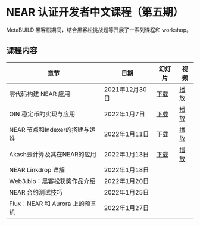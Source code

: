 # NEAR 认证开发者中文课程（第五期）

MetaBUILD 黑客松期间，结合黑客松挑战题等开展了一系列课程和 workshop。

## 课程内容

章节 | 日期 | 幻灯片 | 视频
-- | -- | -- | --
零代码构建 NEAR 应用 | 2021年12月30日 | [下载]() | [播放](https://www.bilibili.com/video/BV1uZ4y1Q7dj)
OIN 稳定币的实现与应用 | 2022年1月7日 | [下载](https://github.com/near-x/ncd-cn/raw/master/cohorts/ncd-cn-5/slides/NEAR%20%E8%AE%A4%E8%AF%81%E5%BC%80%E5%8F%91%E8%80%85%EF%BC%8818%EF%BC%89%EF%BC%9AOIN%20%E7%A8%B3%E5%AE%9A%E5%B8%81%E5%8E%9F%E7%90%86%E4%B8%8E%E5%AE%9E%E7%8E%B0.pptx) | [播放](https://www.bilibili.com/video/BV1Ba411z76k) 
NEAR 节点和Indexer的搭建与运维  | 2022年1月11日 | [下载](https://github.com/near-x/ncd-cn/raw/master/cohorts/ncd-cn-5/slides/NEAR%20%E8%AE%A4%E8%AF%81%E5%BC%80%E5%8F%91%E8%80%85%EF%BC%8819%EF%BC%89%EF%BC%9ANEAR%20%E8%8A%82%E7%82%B9%E5%92%8CIndexer%E7%9A%84%E6%90%AD%E5%BB%BA%E4%B8%8E%E8%BF%90%E7%BB%B4.pptx) | [播放](https://www.bilibili.com/video/BV11r4y1v7xb)
Akash云计算及其在NEAR的应用 | 2022年1月13日 | [下载](https://github.com/near-x/ncd-cn/raw/master/cohorts/ncd-cn-5/slides/NEAR%20%E8%AE%A4%E8%AF%81%E5%BC%80%E5%8F%91%E8%80%85%EF%BC%8820%EF%BC%89%EF%BC%9AAkash%E4%BA%91%E8%AE%A1%E7%AE%97%E5%8F%8A%E5%85%B6%E5%9C%A8NEAR%E7%9A%84%E5%BA%94%E7%94%A8.pdf) | [播放](https://www.bilibili.com/video/BV1iY411h7ZN)
NEAR Linkdrop 详解 | 2022年1月18日 | | 
Web3.bio：黑客松获奖作品介绍 | 2022年1月20日 | |
NEAR 合约测试技巧 | 2022年1月25日 | |
Flux：NEAR 和 Aurora 上的预言机 | 2022年1月27日 | |

